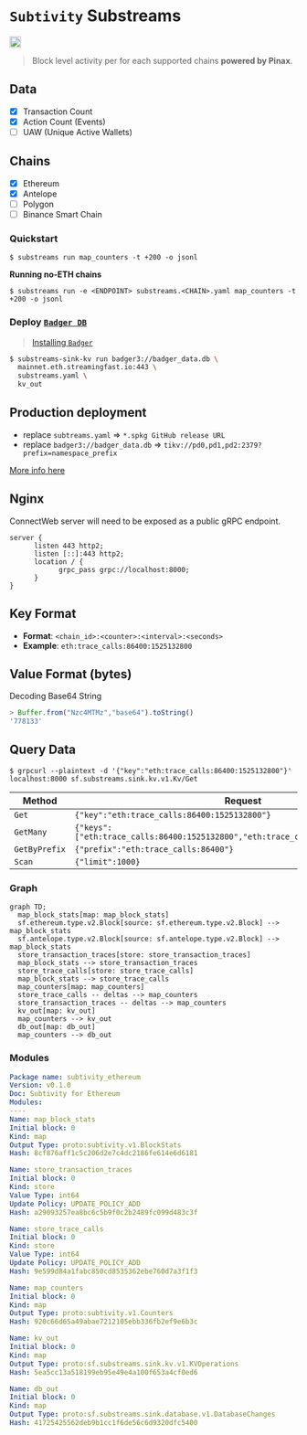 # `Subtivity` Substreams

[<img alt="GitHub Workflow Status" src="https://img.shields.io/github/actions/workflow/status/pinax-network/subtivity-substreams/ci.yml?branch=main&style=for-the-badge" height="20">](https://github.com/pinax-network/subtivity-substreams/actions?query=branch%3Amain)

> Block level activity per for each supported chains **powered by Pinax**.

## Data

- [x] Transaction Count
- [x] Action Count (Events)
- [ ] UAW (Unique Active Wallets)

## Chains

- [x] Ethereum
- [x] Antelope
- [ ] Polygon
- [ ] Binance Smart Chain

### Quickstart

```
$ substreams run map_counters -t +200 -o jsonl
```

**Running no-ETH chains**

```
$ substreams run -e <ENDPOINT> substreams.<CHAIN>.yaml map_counters -t +200 -o jsonl
```

### Deploy [`Badger DB`](https://github.com/dgraph-io/badger)

> [Installing `Badger`](https://github.com/dgraph-io/badger#installing)

```bash
$ substreams-sink-kv run badger3://badger_data.db \
  mainnet.eth.streamingfast.io:443 \
  substreams.yaml \
  kv_out
```

## Production deployment

- replace `subtreams.yaml` => `*.spkg GitHub release URL`
- replace `badger3://badger_data.db` => `tikv://pd0,pd1,pd2:2379?prefix=namespace_prefix`

[More info here](https://substreams.streamingfast.io/developers-guide/substreams-sinks/substreams-sink-kv#sending-to-a-production-key-value-store)

## Nginx

ConnectWeb server will need to be exposed as a public gRPC endpoint.

```nginx
server {
      listen 443 http2;
      listen [::]:443 http2;
      location / {
            grpc_pass grpc://localhost:8000;
      }
}
```


## Key Format

- **Format**: `<chain_id>:<counter>:<interval>:<seconds>`
- **Example**: `eth:trace_calls:86400:1525132800`

## Value Format (bytes)

Decoding Base64 String

```js
> Buffer.from("Nzc4MTMz","base64").toString()
'778133'
```

## Query Data

```
$ grpcurl --plaintext -d '{"key":"eth:trace_calls:86400:1525132800"}' localhost:8000 sf.substreams.sink.kv.v1.Kv/Get
```

| Method        | Request    |
|---------------|------------|
| `Get`         | `{"key":"eth:trace_calls:86400:1525132800"}`
| `GetMany`     | `{"keys":["eth:trace_calls:86400:1525132800","eth:trace_calls:86400:1525046400"]}`
| `GetByPrefix` | `{"prefix":"eth:trace_calls:86400"}`
| `Scan`        | `{"limit":1000}`

### Graph

```mermaid
graph TD;
  map_block_stats[map: map_block_stats]
  sf.ethereum.type.v2.Block[source: sf.ethereum.type.v2.Block] --> map_block_stats
  sf.antelope.type.v2.Block[source: sf.antelope.type.v2.Block] --> map_block_stats
  store_transaction_traces[store: store_transaction_traces]
  map_block_stats --> store_transaction_traces
  store_trace_calls[store: store_trace_calls]
  map_block_stats --> store_trace_calls
  map_counters[map: map_counters]
  store_trace_calls -- deltas --> map_counters
  store_transaction_traces -- deltas --> map_counters
  kv_out[map: kv_out]
  map_counters --> kv_out
  db_out[map: db_out]
  map_counters --> db_out
```

### Modules

```yaml
Package name: subtivity_ethereum
Version: v0.1.0
Doc: Subtivity for Ethereum
Modules:
----
Name: map_block_stats
Initial block: 0
Kind: map
Output Type: proto:subtivity.v1.BlockStats
Hash: 8cf876aff1c5c206d2e7c4dc2186fe614e6d6181

Name: store_transaction_traces
Initial block: 0
Kind: store
Value Type: int64
Update Policy: UPDATE_POLICY_ADD
Hash: a29093257ea8bc6c5b9f0c2b2489fc099d483c3f

Name: store_trace_calls
Initial block: 0
Kind: store
Value Type: int64
Update Policy: UPDATE_POLICY_ADD
Hash: 9e599d84a1fabc850cd8535362ebe760d7a3f1f3

Name: map_counters
Initial block: 0
Kind: map
Output Type: proto:subtivity.v1.Counters
Hash: 920c66d65a49abae7212105ebb336fb2ef9e6b3c

Name: kv_out
Initial block: 0
Kind: map
Output Type: proto:sf.substreams.sink.kv.v1.KVOperations
Hash: 5ea5cc13a518199eb95e49e4a100f653a4cf0ed6

Name: db_out
Initial block: 0
Kind: map
Output Type: proto:sf.substreams.sink.database.v1.DatabaseChanges
Hash: 41725425562deb9b1cc1f6de56c6d9320dfc5400
```
